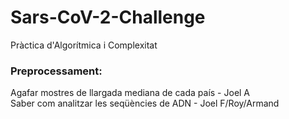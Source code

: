# Sars-CoV-2-Challenge
Pràctica d'Algorítmica i Complexitat  
### Preprocessament:
Agafar mostres de llargada mediana de cada país - Joel A  
Saber com analitzar les seqüències de ADN - Joel F/Roy/Armand  
